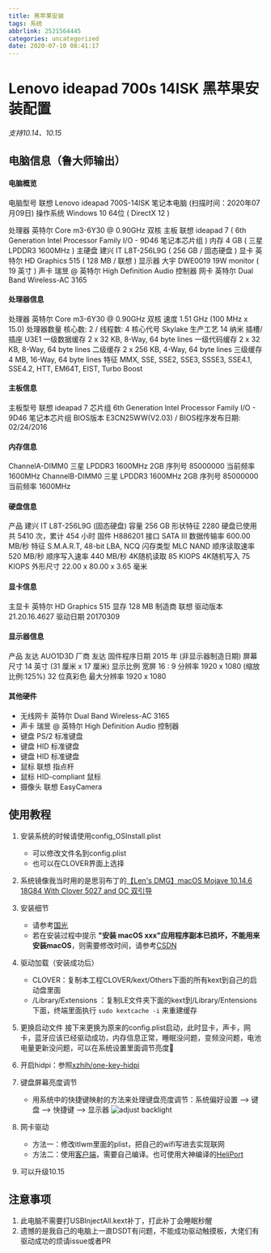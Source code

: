 ```yaml
---
title: 黑苹果安装
tags: 系统
abbrlink: 2521564445
categories: uncategorized
date: 2020-07-10 08:41:17
---
```

# Lenovo ideapad 700s 14ISK 黑苹果安装配置

*支持10.14、10.15*

## 电脑信息（鲁大师输出）
#### 电脑概览    
电脑型号    联想 Lenovo ideapad 700S-14ISK 笔记本电脑  (扫描时间：2020年07月09日)
操作系统    Windows 10 64位 ( DirectX 12 )
    
处理器    英特尔 Core m3-6Y30 @ 0.90GHz 双核
主板    联想 ideapad 7 ( 6th Generation Intel Processor Family I/O - 9D46 笔记本芯片组 )
内存    4 GB ( 三星 LPDDR3 1600MHz )
主硬盘    建兴 IT L8T-256L9G ( 256 GB / 固态硬盘 )
显卡    英特尔 HD Graphics 515 ( 128 MB / 联想 )
显示器    大宇 DWE0019 19W monitor ( 19 英寸  )
声卡    瑞昱  @ 英特尔 High Definition Audio 控制器
网卡    英特尔 Dual Band Wireless-AC 3165
#### 处理器信息
处理器    英特尔 Core m3-6Y30 @ 0.90GHz 双核
速度    1.51 GHz (100 MHz x 15.0)
处理器数量    核心数: 2 / 线程数: 4
核心代号    Skylake
生产工艺    14 纳米
插槽/插座    U3E1
一级数据缓存    2 x 32 KB, 8-Way, 64 byte lines
一级代码缓存    2 x 32 KB, 8-Way, 64 byte lines
二级缓存    2 x 256 KB, 4-Way, 64 byte lines
三级缓存    4 MB, 16-Way, 64 byte lines
特征    MMX, SSE, SSE2, SSE3, SSSE3, SSE4.1, SSE4.2, HTT, EM64T, EIST, Turbo Boost
#### 主板信息    
主板型号    联想 ideapad 7
芯片组    6th Generation Intel Processor Family I/O - 9D46 笔记本芯片组
BIOS版本    E3CN25WW(V2.03)  /  BIOS程序发布日期: 02/24/2016
#### 内存信息
ChannelA-DIMM0    三星 LPDDR3 1600MHz 2GB
序列号    85000000
当前频率    1600MHz
ChannelB-DIMM0    三星 LPDDR3 1600MHz 2GB
序列号    85000000
当前频率    1600MHz
#### 硬盘信息
产品    建兴  IT L8T-256L9G (固态硬盘)
容量    256 GB
形状特征    2280
硬盘已使用    共 5410 次，累计 454 小时
固件    H886201
接口    SATA III
数据传输率    600.00 MB/秒
特征    S.M.A.R.T,  48-bit LBA,  NCQ
闪存类型    MLC NAND
顺序读取速率    520 MB/秒
顺序写入速率    440 MB/秒
4K随机读取    85 KIOPS
4K随机写入    75 KIOPS
外形尺寸    22.00 x 80.00 x 3.65 毫米
#### 显卡信息
主显卡    英特尔 HD Graphics 515
显存    128 MB
制造商    联想
驱动版本    21.20.16.4627
驱动日期    20170309
#### 显示器信息
产品    友达 AUO1D3D
厂商    友达
固件程序日期    2015 年 (非显示器制造日期)
屏幕尺寸    14 英寸 (31 厘米 x 17 厘米)
显示比例    宽屏 16 : 9
分辨率    1920 x 1080 (缩放比例:125%) 32 位真彩色
最大分辨率    1920 x 1080
#### 其他硬件
- 无线网卡    英特尔 Dual Band Wireless-AC 3165
- 声卡    瑞昱  @ 英特尔 High Definition Audio 控制器
- 键盘    PS/2 标准键盘
- 键盘    HID 标准键盘
- 键盘    HID 标准键盘
- 鼠标    联想 指点杆
- 鼠标    HID-compliant 鼠标
- 摄像头    联想 EasyCamera


## 使用教程
1. 安装系统的时候请使用config_OSInstall.plist
    - 可以修改文件名到config.plist
    - 也可以在CLOVER界面上选择

2. 系统镜像我当时用的是思羽布丁的[【Len's DMG】macOS Mojave 10.14.6 18G84 With Clover 5027 and OC 双引导](https://www.mfpud.com/topics/180/)

3. 安装细节
    - 请参考[国光](https://www.sqlsec.com/2018/08/clover.html)
    - 若在安装过程中提示 **"安装 macOS xxx"应用程序副本已损坏，不能用来安装macOS**，则需要修改时间，请参考[CSDN](https://blog.csdn.net/qq_41855420/article/details/102762647)
    
4. 驱动加载（安装成功后）
    - CLOVER：复制本工程CLOVER/kext/Others下面的所有kext到自己的启动盘里面
    - /Library/Extensions ：复制LE文件夹下面的kext到/Library/Entensions 下面，终端里面执行 `sudo kextcache -i` 来重建缓存
    
5. 更换启动文件
    接下来更换为原来的config.plist启动，此时显卡，声卡，网卡，蓝牙应该已经驱动成功，内存信息正常，睡眠没问题，变频没问题，电池电量更新没问题，可以在系统设置里面调节亮度🔆

6. 开启hidpi：参照[xzhih/one-key-hidpi](https://github.com/xzhih/one-key-hidpi)

7. 键盘屏幕亮度调节
    - 用系统中的快捷键映射的方法来处理键盘亮度调节：系统偏好设置 --> 键盘 --> 快捷键 --> 显示器
    ![adjust backlight](./adjust_backlight.png)

8. 网卡驱动
    - 方法一：修改itlwm里面的plist，把自己的wifi写进去实现联网
    - 方法二：使用[客户端](https://github.com/OpenIntelWireless/HeliPort)，需要自己编译。也可使用大神编译的[HeliPort](./HeliPort.app)

9. 可以升级10.15


## 注意事项
1. 此电脑不需要打USBInjectAll.kext补丁，打此补丁会睡眠秒醒
2. 遗憾的是我自己的电脑上一直DSDT有问题，不能成功驱动触摸板，大佬们有驱动成功的烦请issue或者PR
